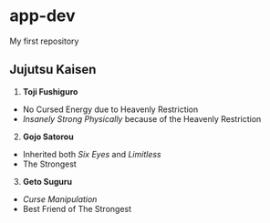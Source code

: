 # app-dev
My first repository
## Jujutsu Kaisen
1. **Toji Fushiguro**
  - No Cursed Energy due to Heavenly Restriction
  - *Insanely Strong Physically* because of the Heavenly Restriction
2. **Gojo Satorou**
  - Inherited both *Six Eyes* and *Limitless*
  - The Strongest
3. **Geto Suguru**
  - *Curse Manipulation*
  - Best Friend of The Strongest
